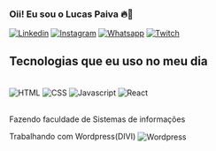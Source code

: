 ### Oii! Eu sou o Lucas Paiva 🔥👊

[![Linkedin](https://img.shields.io/badge/LinkedIn-0077B5?style=for-the-badge&logo=linkedin&logoColor=white)](https://www.linkedin.com/in/lucashtpaiva/)
[![Instagram](https://img.shields.io/badge/Instagram-E4405F?style=for-the-badge&logo=instagram&logoColor=white)](https://www.instagram.com/lucashtpaiva/)
[![Whatsapp](https://img.shields.io/badge/WhatsApp-25D366?style=for-the-badge&logo=whatsapp&logoColor=white)](api.whatsapp.com/send?phone=5522988226830)
[![Twitch](https://img.shields.io/badge/Twitch-9146FF?style=for-the-badge&logo=twitch&logoColor=white)](https://www.twitch.tv/lucashtpaiva)

## Tecnologias que eu uso no meu dia

<div style="display:inline_block;"><br/>
    <img align="center" alt="HTML" src="https://img.shields.io/badge/HTML-239120?style=for-the-badge&logo=html5&logoColor=white"/>
    <img align="center" alt="CSS" src="https://img.shields.io/badge/CSS-239120?&style=for-the-badge&logo=css3&logoColor=white"/>
    <img align="center" alt="Javascript" src="https://img.shields.io/badge/JavaScript-323330?style=for-the-badge&logo=javascript&logoColor=F7DF1E"/>
    <img align="center" alt="React" src="https://img.shields.io/badge/React-20232A?style=for-the-badge&logo=react&logoColor=61DAFB"/>
</div><br/>

Fazendo faculdade de Sistemas de informações

Trabalhando com Wordpress(DIVI)
<img align="center" alt="Wordpress" src="https://img.shields.io/badge/Wordpress-21759B?style=for-the-badge&logo=wordpress&logoColor=white"/>
